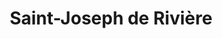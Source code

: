 ---
title: Saint-Joseph de Rivière
url: /saint-joseph-de-riviere/
latitude: 45.372
longitude: 5.68
---